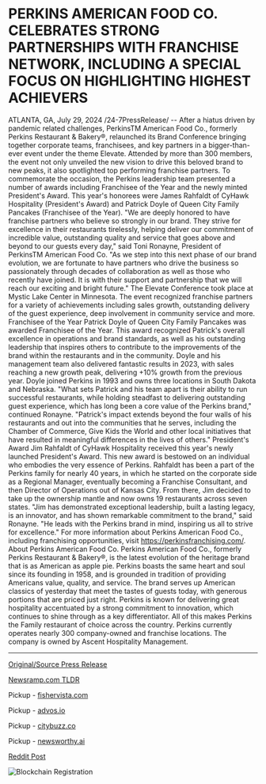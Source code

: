 # PERKINS AMERICAN FOOD CO. CELEBRATES STRONG PARTNERSHIPS WITH FRANCHISE NETWORK, INCLUDING A SPECIAL FOCUS ON HIGHLIGHTING HIGHEST ACHIEVERS

ATLANTA, GA, July 29, 2024 /24-7PressRelease/ -- After a hiatus driven by pandemic related challenges, PerkinsTM American Food Co., formerly Perkins Restaurant & Bakery®, relaunched its Brand Conference bringing together corporate teams, franchisees, and key partners in a bigger-than-ever event under the theme Elevate. Attended by more than 300 members, the event not only unveiled the new vision to drive this beloved brand to new peaks, it also spotlighted top performing franchise partners. To commemorate the occasion, the Perkins leadership team presented a number of awards including Franchisee of the Year and the newly minted President's Award. This year's honorees were James Rahfaldt of CyHawk Hospitality (President's Award) and Patrick Doyle of Queen City Family Pancakes (Franchisee of the Year).  "We are deeply honored to have franchise partners who believe so strongly in our brand. They strive for excellence in their restaurants tirelessly, helping deliver our commitment of incredible value, outstanding quality and service that goes above and beyond to our guests every day," said Toni Ronayne, President of PerkinsTM American Food Co. "As we step into this next phase of our brand evolution, we are fortunate to have partners who drive the business so passionately through decades of collaboration as well as those who recently have joined. It is with their support and partnership that we will reach our exciting and bright future."  The Elevate Conference took place at Mystic Lake Center in Minnesota. The event recognized franchise partners for a variety of achievements including sales growth, outstanding delivery of the guest experience, deep involvement in community service and more.   Franchisee of the Year Patrick Doyle of Queen City Family Pancakes was awarded Franchisee of the Year. This award recognized Patrick's overall excellence in operations and brand standards, as well as his outstanding leadership that inspires others to contribute to the improvements of the brand within the restaurants and in the community. Doyle and his management team also delivered fantastic results in 2023, with sales reaching a new growth peak, delivering +10% growth from the previous year.  Doyle joined Perkins in 1993 and owns three locations in South Dakota and Nebraska.   "What sets Patrick and his team apart is their ability to run successful restaurants, while holding steadfast to delivering outstanding guest experience, which has long been a core value of the Perkins brand," continued Ronayne. "Patrick's impact extends beyond the four walls of his restaurants and out into the communities that he serves, including the Chamber of Commerce, Give Kids the World and other local initiatives that have resulted in meaningful differences in the lives of others."   President's Award Jim Rahfaldt of CyHawk Hospitality received this year's newly launched President's Award. This new award is bestowed on an individual who embodies the very essence of Perkins. Rahfaldt has been a part of the Perkins family for nearly 40 years, in which he started on the corporate side as a Regional Manager, eventually becoming a Franchise Consultant, and then Director of Operations out of Kansas City. From there, Jim decided to take up the ownership mantle and now owns 19 restaurants across seven states.  "Jim has demonstrated exceptional leadership, built a lasting legacy, is an innovator, and has shown remarkable commitment to the brand," said Ronayne. "He leads with the Perkins brand in mind, inspiring us all to strive for excellence."   For more information about Perkins American Food Co., including franchising opportunities, visit https://perkinsfranchising.com/.  About Perkins American Food Co.  Perkins American Food Co., formerly Perkins Restaurant & Bakery®, is the latest evolution of the heritage brand that is as American as apple pie. Perkins boasts the same heart and soul since its founding in 1958, and is grounded in tradition of providing Americans value, quality, and service.   The brand serves up American classics of yesterday that meet the tastes of guests today, with generous portions that are priced just right. Perkins is known for delivering great hospitality accentuated by a strong commitment to innovation, which continues to shine through as a key differentiator. All of this makes Perkins the Family restaurant of choice across the country.   Perkins currently operates nearly 300 company-owned and franchise locations. The company is owned by Ascent Hospitality Management. 

---

[Original/Source Press Release](https://www.24-7pressrelease.com/press-release/512911/perkins-american-food-co-celebrates-strong-partnerships-with-franchise-network-including-a-special-focus-on-highlighting-highest-achievers)
                    

[Newsramp.com TLDR](https://newsramp.com/curated-news/perkins-american-food-co-relaunches-brand-conference-recognizes-top-franchise-partners/fb2b85430e05cfa5d791643943b7654c) 


Pickup - [fishervista.com](https://fishervista.com/en/perkins-american-food-co-celebrates-franchise-network-with-awards-at-elevate-conference/20245310)

Pickup - [advos.io](https://advos.io/en/perkins-american-food-co-relaunches-brand-conference-honors-top-franchisees/20245310)

Pickup - [citybuzz.co](https://citybuzz.co/2024/07/29/perkins-american-food-co-honors-top-franchisees-at-elevate-brand-conference)

Pickup - [newsworthy.ai](https://newsworthy.ai/curated/perkins-american-food-co-honors-top-franchisees-at-elevate-conference)
 



[Reddit Post](https://www.reddit.com/r/eventNews/comments/1eet98w/perkins_american_food_co_relaunches_brand/) 



![Blockchain Registration](https://cdn.newsramp.app/24-7PressRelease/qrcode/247/29/veiljgTu.webp)